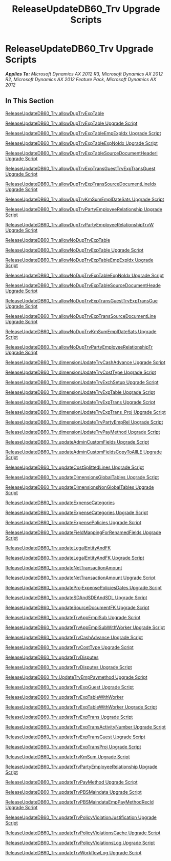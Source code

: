 ﻿---
title: ReleaseUpdateDB60_Trv Upgrade Scripts
TOCTitle: ReleaseUpdateDB60_Trv Upgrade Scripts
ms:assetid: f72a8c71-d8ec-4496-abd8-90f99e7b751c
ms:mtpsurl: https://msdn.microsoft.com/en-us/library/JJ737601(v=AX.60)
ms:contentKeyID: 49712294
ms.date: 05/18/2015
mtps_version: v=AX.60
---

# ReleaseUpdateDB60\_Trv Upgrade Scripts 


_**Applies To:** Microsoft Dynamics AX 2012 R3, Microsoft Dynamics AX 2012 R2, Microsoft Dynamics AX 2012 Feature Pack, Microsoft Dynamics AX 2012_

## In This Section

[ReleaseUpdateDB60\_Trv.allowDupTrvExpTable](releaseupdatedb60-trv-allowduptrvexptable.md)

[ReleaseUpdateDB60\_Trv.allowDupTrvExpTable Upgrade Script](releaseupdatedb60-trv-allowduptrvexptable-upgrade-script.md)

[ReleaseUpdateDB60\_Trv.allowDupTrvExpTableEmpExpIdx Upgrade Script](releaseupdatedb60-trv-allowduptrvexptableempexpidx-upgrade-script.md)

[ReleaseUpdateDB60\_Trv.allowDupTrvExpTableExpNoIdx Upgrade Script](releaseupdatedb60-trv-allowduptrvexptableexpnoidx-upgrade-script.md)

[ReleaseUpdateDB60\_Trv.allowDupTrvExpTableSourceDocumentHeaderI Upgrade Script](releaseupdatedb60-trv-allowduptrvexptablesourcedocumentheaderi-upgrade-script.md)

[ReleaseUpdateDB60\_Trv.allowDupTrvExpTransGuestTrvExpTransGuest Upgrade Script](releaseupdatedb60-trv-allowduptrvexptransguesttrvexptransguest-upgrade-script.md)

[ReleaseUpdateDB60\_Trv.allowDupTrvExpTransSourceDocumentLineIdx Upgrade Script](releaseupdatedb60-trv-allowduptrvexptranssourcedocumentlineidx-upgrade-script.md)

[ReleaseUpdateDB60\_Trv.allowDupTrvKmSumEmplDateSats Upgrade Script](releaseupdatedb60-trv-allowduptrvkmsumempldatesats-upgrade-script.md)

[ReleaseUpdateDB60\_Trv.allowDupTrvPartyEmployeeRelationship Upgrade Script](releaseupdatedb60-trv-allowduptrvpartyemployeerelationship-upgrade-script.md)

[ReleaseUpdateDB60\_Trv.allowDupTrvPartyEmployeeRelationshipTrvW Upgrade Script](releaseupdatedb60-trv-allowduptrvpartyemployeerelationshiptrvw-upgrade-script.md)

[ReleaseUpdateDB60\_Trv.allowNoDupTrvExpTable](releaseupdatedb60-trv-allownoduptrvexptable.md)

[ReleaseUpdateDB60\_Trv.allowNoDupTrvExpTable Upgrade Script](releaseupdatedb60-trv-allownoduptrvexptable-upgrade-script.md)

[ReleaseUpdateDB60\_Trv.allowNoDupTrvExpTableEmpExpIdx Upgrade Script](releaseupdatedb60-trv-allownoduptrvexptableempexpidx-upgrade-script.md)

[ReleaseUpdateDB60\_Trv.allowNoDupTrvExpTableExpNoIdx Upgrade Script](releaseupdatedb60-trv-allownoduptrvexptableexpnoidx-upgrade-script.md)

[ReleaseUpdateDB60\_Trv.allowNoDupTrvExpTableSourceDocumentHeade Upgrade Script](releaseupdatedb60-trv-allownoduptrvexptablesourcedocumentheade-upgrade-script.md)

[ReleaseUpdateDB60\_Trv.allowNoDupTrvExpTransGuestTrvExpTransGue Upgrade Script](releaseupdatedb60-trv-allownoduptrvexptransguesttrvexptransgue-upgrade-script.md)

[ReleaseUpdateDB60\_Trv.allowNoDupTrvExpTransSourceDocumentLine Upgrade Script](releaseupdatedb60-trv-allownoduptrvexptranssourcedocumentline-upgrade-script.md)

[ReleaseUpdateDB60\_Trv.allowNoDupTrvKmSumEmplDateSats Upgrade Script](releaseupdatedb60-trv-allownoduptrvkmsumempldatesats-upgrade-script.md)

[ReleaseUpdateDB60\_Trv.allowNoDupTrvPartyEmployeeRelationshipTr Upgrade Script](releaseupdatedb60-trv-allownoduptrvpartyemployeerelationshiptr-upgrade-script.md)

[ReleaseUpdateDB60\_Trv.dimensionUpdateTrvCashAdvance Upgrade Script](releaseupdatedb60-trv-dimensionupdatetrvcashadvance-upgrade-script.md)

[ReleaseUpdateDB60\_Trv.dimensionUpdateTrvCostType Upgrade Script](releaseupdatedb60-trv-dimensionupdatetrvcosttype-upgrade-script.md)

[ReleaseUpdateDB60\_Trv.dimensionUpdateTrvExchSetup Upgrade Script](releaseupdatedb60-trv-dimensionupdatetrvexchsetup-upgrade-script.md)

[ReleaseUpdateDB60\_Trv.dimensionUpdateTrvExpTable Upgrade Script](releaseupdatedb60-trv-dimensionupdatetrvexptable-upgrade-script.md)

[ReleaseUpdateDB60\_Trv.dimensionUpdateTrvExpTrans Upgrade Script](releaseupdatedb60-trv-dimensionupdatetrvexptrans-upgrade-script.md)

[ReleaseUpdateDB60\_Trv.dimensionUpdateTrvExpTrans\_Proj Upgrade Script](releaseupdatedb60-trv-dimensionupdatetrvexptrans-proj-upgrade-script.md)

[ReleaseUpdateDB60\_Trv.dimensionUpdateTrvPartyEmpRel Upgrade Script](releaseupdatedb60-trv-dimensionupdatetrvpartyemprel-upgrade-script.md)

[ReleaseUpdateDB60\_Trv.dimensionUpdateTrvPayMethod Upgrade Script](releaseupdatedb60-trv-dimensionupdatetrvpaymethod-upgrade-script.md)

[ReleaseUpdateDB60\_Trv.updateAdminCustomFields Upgrade Script](releaseupdatedb60-trv-updateadmincustomfields-upgrade-script.md)

[ReleaseUpdateDB60\_Trv.updateAdminCustomFieldsCopyToAllLE Upgrade Script](releaseupdatedb60-trv-updateadmincustomfieldscopytoallle-upgrade-script.md)

[ReleaseUpdateDB60\_Trv.updateCostSplittedLines Upgrade Script](releaseupdatedb60-trv-updatecostsplittedlines-upgrade-script.md)

[ReleaseUpdateDB60\_Trv.updateDimensionsGlobalTables Upgrade Script](releaseupdatedb60-trv-updatedimensionsglobaltables-upgrade-script.md)

[ReleaseUpdateDB60\_Trv.updateDimensionsNonGlobalTables Upgrade Script](releaseupdatedb60-trv-updatedimensionsnonglobaltables-upgrade-script.md)

[ReleaseUpdateDB60\_Trv.updateExpenseCategories](releaseupdatedb60-trv-updateexpensecategories.md)

[ReleaseUpdateDB60\_Trv.updateExpenseCategories Upgrade Script](releaseupdatedb60-trv-updateexpensecategories-upgrade-script.md)

[ReleaseUpdateDB60\_Trv.updateExpensePolicies Upgrade Script](releaseupdatedb60-trv-updateexpensepolicies-upgrade-script.md)

[ReleaseUpdateDB60\_Trv.updateFieldMappingForRenamedFields Upgrade Script](releaseupdatedb60-trv-updatefieldmappingforrenamedfields-upgrade-script.md)

[ReleaseUpdateDB60\_Trv.updateLegalEntityAndFK](releaseupdatedb60-trv-updatelegalentityandfk.md)

[ReleaseUpdateDB60\_Trv.updateLegalEntityAndFK Upgrade Script](releaseupdatedb60-trv-updatelegalentityandfk-upgrade-script.md)

[ReleaseUpdateDB60\_Trv.updateNetTransactionAmount](releaseupdatedb60-trv-updatenettransactionamount.md)

[ReleaseUpdateDB60\_Trv.updateNetTransactionAmount Upgrade Script](releaseupdatedb60-trv-updatenettransactionamount-upgrade-script.md)

[ReleaseUpdateDB60\_Trv.updateProjExpensePoliciesDates Upgrade Script](releaseupdatedb60-trv-updateprojexpensepoliciesdates-upgrade-script.md)

[ReleaseUpdateDB60\_Trv.updateSDAndSDEAndSDL Upgrade Script](releaseupdatedb60-trv-updatesdandsdeandsdl-upgrade-script.md)

[ReleaseUpdateDB60\_Trv.updateSourceDocumentFK Upgrade Script](releaseupdatedb60-trv-updatesourcedocumentfk-upgrade-script.md)

[ReleaseUpdateDB60\_Trv.updateTrvAppEmplSub Upgrade Script](releaseupdatedb60-trv-updatetrvappemplsub-upgrade-script.md)

[ReleaseUpdateDB60\_Trv.updateTrvAppEmplSubWithWorker Upgrade Script](releaseupdatedb60-trv-updatetrvappemplsubwithworker-upgrade-script.md)

[ReleaseUpdateDB60\_Trv.updateTrvCashAdvance Upgrade Script](releaseupdatedb60-trv-updatetrvcashadvance-upgrade-script.md)

[ReleaseUpdateDB60\_Trv.updateTrvCostType Upgrade Script](releaseupdatedb60-trv-updatetrvcosttype-upgrade-script.md)

[ReleaseUpdateDB60\_Trv.updateTrvDisputes](releaseupdatedb60-trv-updatetrvdisputes.md)

[ReleaseUpdateDB60\_Trv.updateTrvDisputes Upgrade Script](releaseupdatedb60-trv-updatetrvdisputes-upgrade-script.md)

[ReleaseUpdateDB60\_Trv.UpdateTrvEmpPaymethod Upgrade Script](releaseupdatedb60-trv-updatetrvemppaymethod-upgrade-script.md)

[ReleaseUpdateDB60\_Trv.updateTrvExpGuest Upgrade Script](releaseupdatedb60-trv-updatetrvexpguest-upgrade-script.md)

[ReleaseUpdateDB60\_Trv.updateTrvExpTableWithWorker](releaseupdatedb60-trv-updatetrvexptablewithworker.md)

[ReleaseUpdateDB60\_Trv.updateTrvExpTableWithWorker Upgrade Script](releaseupdatedb60-trv-updatetrvexptablewithworker-upgrade-script.md)

[ReleaseUpdateDB60\_Trv.updateTrvExpTrans Upgrade Script](releaseupdatedb60-trv-updatetrvexptrans-upgrade-script.md)

[ReleaseUpdateDB60\_Trv.updateTrvExpTransActivityNumber Upgrade Script](releaseupdatedb60-trv-updatetrvexptransactivitynumber-upgrade-script.md)

[ReleaseUpdateDB60\_Trv.updateTrvExpTransGuest Upgrade Script](releaseupdatedb60-trv-updatetrvexptransguest-upgrade-script.md)

[ReleaseUpdateDB60\_Trv.updateTrvExpTransProj Upgrade Script](releaseupdatedb60-trv-updatetrvexptransproj-upgrade-script.md)

[ReleaseUpdateDB60\_Trv.updateTrvKmSum Upgrade Script](releaseupdatedb60-trv-updatetrvkmsum-upgrade-script.md)

[ReleaseUpdateDB60\_Trv.updateTrvPartyEmployeeRelationship Upgrade Script](releaseupdatedb60-trv-updatetrvpartyemployeerelationship-upgrade-script.md)

[ReleaseUpdateDB60\_Trv.updateTrvPayMethod Upgrade Script](releaseupdatedb60-trv-updatetrvpaymethod-upgrade-script.md)

[ReleaseUpdateDB60\_Trv.updateTrvPBSMaindata Upgrade Script](releaseupdatedb60-trv-updatetrvpbsmaindata-upgrade-script.md)

[ReleaseUpdateDB60\_Trv.updateTrvPBSMaindataEmpPayMethodRecId Upgrade Script](releaseupdatedb60-trv-updatetrvpbsmaindataemppaymethodrecid-upgrade-script.md)

[ReleaseUpdateDB60\_Trv.updateTrvPolicyViolationJustification Upgrade Script](releaseupdatedb60-trv-updatetrvpolicyviolationjustification-upgrade-script.md)

[ReleaseUpdateDB60\_Trv.updateTrvPolicyViolationsCache Upgrade Script](releaseupdatedb60-trv-updatetrvpolicyviolationscache-upgrade-script.md)

[ReleaseUpdateDB60\_Trv.updateTrvPolicyViolationsLog Upgrade Script](releaseupdatedb60-trv-updatetrvpolicyviolationslog-upgrade-script.md)

[ReleaseUpdateDB60\_Trv.updateTrvWorkflowLog Upgrade Script](releaseupdatedb60-trv-updatetrvworkflowlog-upgrade-script.md)

  


